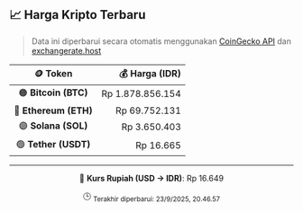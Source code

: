 

<!-- HARGA_KRIPTO -->
## 📈 Harga Kripto Terbaru

> Data ini diperbarui secara otomatis menggunakan [CoinGecko API](https://www.coingecko.com/) dan [exchangerate.host](https://exchangerate.host/)

<div align="center">

| 🪙 Token | 💰 Harga (IDR) |
|:------:|---------------:|
| 🟠 **Bitcoin (BTC)**   | Rp 1.878.856.154 |
| 🔵 **Ethereum (ETH)**  | Rp 69.752.131 |
| 🟣 **Solana (SOL)**    | Rp 3.650.403 |
| 🟢 **Tether (USDT)**   | Rp 16.665 |

---

💱 **Kurs Rupiah (USD → IDR)**: Rp 16.649

🕒 <sub>Terakhir diperbarui: 23/9/2025, 20.46.57</sub>

</div>
<!-- /HARGA_KRIPTO -->